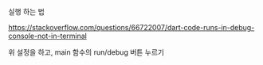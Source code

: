 실행 하는 법

https://stackoverflow.com/questions/66722007/dart-code-runs-in-debug-console-not-in-terminal

위 설정을 하고, main 함수의 run/debug 버튼 누르기